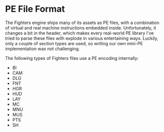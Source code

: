 # PE File Format
The Fighters engine ships many of its assets as PE files, with a combination of virtual and
real machine instructions embedded inside. Unfortunately, it changes a bit in the header, which
makes every real-world PE library I've tried to parse these files with explode in various
entertaining ways. Luckily, only a couple of section types are used, so writing our own mini-PE
implementation was not challenging.

The following types of Fighters files use a PE encoding internally:
* BI
* CAM
* DLG
* FNT
* HGR
* HUD
* LAY
* MC
* MNU
* MUS
* PTS
* SH
